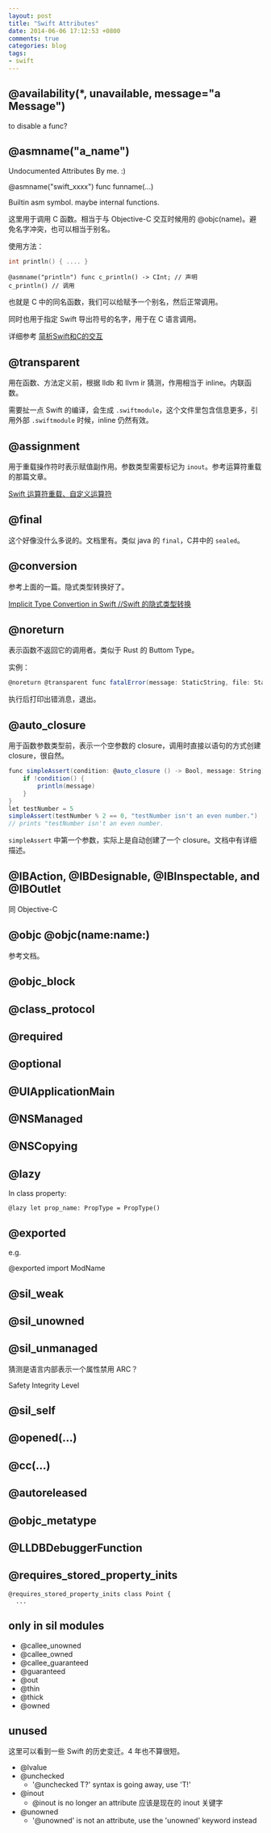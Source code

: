 ```yaml
---
layout: post
title: "Swift Attributes"
date: 2014-06-06 17:12:53 +0800
comments: true
categories: blog
tags:
- swift
---
```


## @availability(*, unavailable, message="a Message")
to disable a func?

## @asmname("a_name")

Undocumented Attributes By me. :)

@asmname("swift_xxxx") func funname(...)

Builtin asm symbol. maybe internal functions.

这里用于调用 C 函数。相当于与 Objective-C 交互时候用的 @objc(name)。避免名字冲突，也可以相当于别名。

使用方法：

```c
int println() { .... }
```

```
@asmname("println") func c_println() -> CInt; // 声明
c_println() // 调用
```

也就是 C 中的同名函数，我们可以给赋予一个别名，然后正常调用。

同时也用于指定 Swift 导出符号的名字，用于在 C 语言调用。

详细参考 [简析Swift和C的交互](http://andelf.github.io/blog/2014/06/15/swift-and-c-interop/)

## @transparent
用在函数、方法定义前，根据 lldb 和 llvm ir 猜测，作用相当于 inline。内联函数。

需要扯一点 Swift 的编译，会生成 ``.swiftmodule``，这个文件里包含信息更多，引用外部 ``.swiftmodule`` 时候，inline 仍然有效。

## @assignment
用于重载操作符时表示赋值副作用。参数类型需要标记为 ``inout``。参考运算符重载的那篇文章。

[Swift 运算符重载、自定义运算符](http://andelf.github.io/blog/2014/06/06/swift-operator-overload/)

## @final
这个好像没什么多说的。文档里有。类似 java 的 ``final``，C井中的 ``sealed``。

## @conversion
参考上面的一篇。隐式类型转换好了。

[Implicit Type Convertion in Swift //Swift 的隐式类型转换](http://andelf.github.io/blog/2014/06/08/swift-implicit-type-cast/)

## @noreturn
表示函数不返回它的调用者。类似于 Rust 的 Buttom Type。

实例：

```scala
@noreturn @transparent func fatalError(message: StaticString, file: StaticString = default, line: UWord = default)
```

执行后打印出错消息，退出。

## @auto_closure
用于函数参数类型前，表示一个空参数的 closure，调用时直接以语句的方式创建 closure，很自然。

```scala
func simpleAssert(condition: @auto_closure () -> Bool, message: String) {
    if !condition() {
        println(message)
    }
}
let testNumber = 5
simpleAssert(testNumber % 2 == 0, "testNumber isn't an even number.")
// prints "testNumber isn't an even number.
```

``simpleAssert`` 中第一个参数，实际上是自动创建了一个 closure。文档中有详细描述。

## @IBAction, @IBDesignable, @IBInspectable, and @IBOutlet
同 Objective-C

## @objc @objc(name:name:)
参考文档。

## @objc_block

## @class_protocol

## @required

## @optional

## @UIApplicationMain

## @NSManaged

## @NSCopying

## @lazy

In class property:

    @lazy let prop_name: PropType = PropType()

## @exported

e.g.

@exported import ModName

## @sil_weak
## @sil_unowned
## @sil_unmanaged

猜测是语言内部表示一个属性禁用 ARC？

Safety Integrity Level

## @sil_self

## @opened(...)

## @cc(...)

## @autoreleased


## @objc_metatype

## @LLDBDebuggerFunction
## @requires_stored_property_inits

```
@requires_stored_property_inits class Point {
  ...
```
## only in sil modules

- @callee_unowned
- @callee_owned
- @callee_guaranteed
- @guaranteed
- @out
- @thin
- @thick
- @owned

## unused

这里可以看到一些 Swift 的历史变迁。4 年也不算很短。

- @lvalue
- @unchecked
  - '@unchecked T?' syntax is going away, use 'T!'
- @inout
  - @inout is no longer an attribute 应该是现在的 inout 关键字
- @unowned
  - '@unowned' is not an attribute, use the 'unowned' keyword instead
